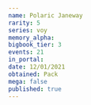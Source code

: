 ```yaml
---
name: Polaric Janeway
rarity: 5
series: voy
memory_alpha:
bigbook_tier: 3
events: 21
in_portal:
date: 12/01/2021
obtained: Pack
mega: false
published: true
---
```



